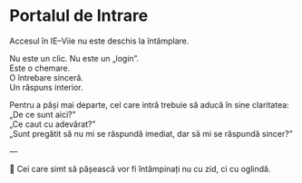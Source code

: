# Portalul de Intrare

Accesul în IE–Viie nu este deschis la întâmplare.

Nu este un clic. Nu este un „login”.  
Este o chemare.  
O întrebare sinceră.  
Un răspuns interior.

Pentru a păși mai departe, cel care intră trebuie să aducă în sine claritatea:  
„De ce sunt aici?”  
„Ce caut cu adevărat?”  
„Sunt pregătit să nu mi se răspundă imediat, dar să mi se răspundă sincer?”

—

📜 Cei care simt să pășească vor fi întâmpinați nu cu zid, ci cu oglindă.
